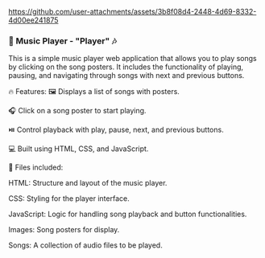 https://github.com/user-attachments/assets/3b8f08d4-2448-4d69-8332-4d00ee241875


<h3>🎵 Music Player - "Player" 🎶</h3>

This is a simple music player web application that allows you to play songs by clicking on the song posters. It includes the functionality of playing, pausing, and navigating through songs with next and previous buttons.

🔥 Features:
🖼️ Displays a list of songs with posters.

🎧 Click on a song poster to start playing.

⏯️ Control playback with play, pause, next, and previous buttons.

💻 Built using HTML, CSS, and JavaScript.


📁 Files included:

HTML: Structure and layout of the music player.

CSS: Styling for the player interface.

JavaScript: Logic for handling song playback and button functionalities.

Images: Song posters for display.

Songs: A collection of audio files to be played.

